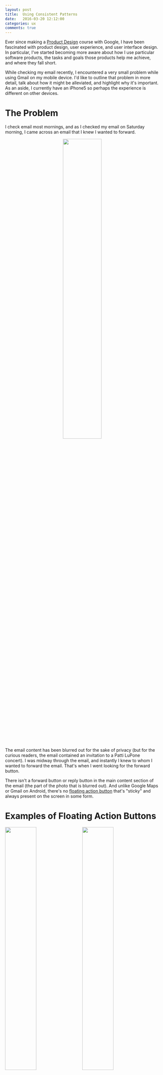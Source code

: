 ```yaml
---
layout: post
title:  Using Consistent Patterns
date:   2016-03-20 12:12:00
categories: ux
comments: true
---
```


Ever since making a [Product Design](https://www.udacity.com/course/product-design--ud509) course with Google, I have been fascinated with product design, user experience, and user interface design. In particular, I've started becoming more aware about how I use particular software products, the tasks and goals those products help me achieve, and where they fall short.

While checking my email recently, I encountered a very small problem while using Gmail on my mobile device. I'd like to outline that problem in more detail, talk about how it might be alleviated, and highlight why it's important. As an aside, I currently have an iPhone5 so perhaps the experience is different on other devices.

# The Problem

I check email most mornings, and as I checked my email on Saturday morning, I came across an email that I knew I wanted to forward.

<div style="text-align: center">
  <img style="width: 50%; margin-bottom: 15px" src="/assets/gmail_mid_email.jpg">
</div>

The email content has been blurred out for the sake of privacy (but for the curious readers, the email contained an invitation to a Patti LuPone concert). I was midway through the email, and instantly I knew to whom I wanted to forward the email. That's when I went looking for the forward button.

There isn't a forward button or reply button in the main content section of the email (the part of the photo that is blurred out). And unlike Google Maps or Gmail on Android, there's no [floating action button](https://www.google.com/design/spec/components/buttons-floating-action-button.html#buttons-floating-action-button-floating-action-button) that's "sticky" and always present on the screen in some form.

# Examples of Floating Action Buttons

<img style="width: 45%; float: left; margin-right: 5%; margin-bottom: 15px" src="/assets/gmail_android_fab.jpg">
<img style="width: 45%;" src="/assets/google_maps_fab.jpg">


<p style="clear: both">Looking again at my options (see below), it looked like I could either go back to my inbox. I could move, archive, or label this email by tapping the box icon with the down arrow in it. To be honest, I don't know what tapping that icon does because I've never used that feature. I could also delete the email by clicking the trash can icon, or I could see a list of other options by clicking the down arrow at the far right of the top menu.
</p>

<div style="text-align: center">
  <img style="width: 50%; margin-bottom: 15px" src="/assets/gmail_mid_email.jpg">
</div>

I clicked on the down arrow and encountered the following screen.

<div style="text-align: center">
  <img style="width: 50%; margin-bottom: 15px" src="/assets/gmail_menu_options.jpg">
</div>

This seems reasonable. I can move an email, label it, or even mark it as unread. I'm not quite sure why I would need to mute an email, but maybe there's something I can do about muting emails from a sender? ¯\\\_(ツ)_/¯ The most surprising thing about this screen was that I don't have an option to reply or forward an email. I thought this menu would contain the main actions that I could take with an email, but instead, the menu comprises a list of what I would call secondary actions, with the exception of "Mark as Spam".

Now, here's where I get a little confused as a user. I know the forward button must be around here somewhere so I look harder. I scroll back to the top of the menu and I see this.


<div style="text-align: center">
  <img style="width: 50%; margin-bottom: 15px" src="/assets/gmail_reply.jpg">
</div>

I hesitate to click on the reply button (the backwards arrow) because I don't want to reply to the email but instead forward it. There's no label on the icon so my best guess it that I'll be taken to a screen where I can reply to the email with Gmail pre-populating the "to" and "from" fields.

I take my chances and tap the backwards arrow, and then I see this menu.

<div style="text-align: center">
  <img style="width: 50%; margin-bottom: 15px" src="/assets/gmail_reply_options.jpg">
</div>

Phew, I can actually forward this email. Task complete!

The problem with that last step, however, is that the single reply arrow breaks my mental model of icons. I typically think one icon equals one action. A trash icon deletes an email. A downward chevron (arrow) shows me more menu options. But the reply button, let's me reply, reply all (in some cases), forward, or cancel.

Now in all fairness, I spent about 10 seconds trying to figure out how to forward this email, but I don't believe it should have been this hard. Part of the problem is that I scanned a long email, and I wanted to take action mid way through the email. If I would have scrolled to the bottom of the email, I would have easily encountered the reply and forward buttons.

<div style="text-align: center">
  <img style="width: 50%; margin-bottom: 15px" src="/assets/gmail_buttons.jpg">
</div>

# The Solution
The solution seems fairly simple to me. I'd probably duplicate some of the main email actions in the drop down of actions after clicking the down chevron. This menu is available throughout the entire time while reading the email, which gives the user more control and avoids what might be rare or edge cases like mine. Another option would be to use a label on the reply button at the top of the email and also add an option to forward with a label. There's enough screen real estate at the top of the email to permit the additions.

# Why It Matters
Making a great product that helps users should be a desirable goal for any business hoping to attract and retain its users. And with over [1 billion people](http://venturebeat.com/2015/05/28/google-chrome-now-has-over-1-billion-users/) on the planet using Google Chrome and Gmail, it's even more important that these products work according to user's mental models so that people can save time and just "get things done".

Take for example, Google's Chrome Extension Manager. I'd typically want to go to the extensions manager to...

*  see my current Chrome extensions
*  install a new Chrome extension
*  remove a Chrome extension
*  update some or all Chrome extensions

At the top of the menu, I see this...

<div style="text-align: center">
  <img style="margin-bottom: 15px" src="/assets/chrome_extension_menu.png">
</div>

So again, I have to think about where I might go to add an extension. It takes me a few seconds, and then I remember it's located at the bottom of the page after scrolling past all my chrome extensions.

<div style="text-align: center">
  <img style="margin-bottom: 15px" src="/assets/chrome_extension_add.png">
</div>

A simple solution would be to move the "Get more extensions" link to the top of the page, perhaps placing it next to the Extensions main heading. The user interface design doesn't necessarily break a user's mental model for what particular icons and buttons do. Instead, I think the placement of the link deviates from users would expect to find the link.

  I ended up paging down which saved some time, but I can't help but think that at least [one third](http://www.extremetech.com/internet/87484-85-of-firefox-users-use-add-ons-chrome-users-just-33) of Chrome's users have faced the same problem <span>&mdash;</span> it might even be a contributing factor to why only one third of Chrome users had installed at least one Chrome extension by June 2011.

1 billion people * 0.33 Chrome extension users * 3 seconds to figure out

= 990,000,000 seconds

OR

= 275,000 hours

OR

about 11,458 days of time spent discovering navigation for a task

That's alarming! Now, I'm not trying to say that these products are terrible because they certainly help users (myself included). If anything, I think it's a great reminder of how much care, planning, and testing goes into product development. It's also a reminder of how important users are to the development of software products and what else might be lurking or hidden in their experiences.
